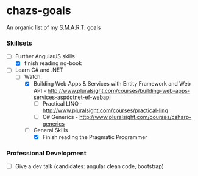 chazs-goals
===========

An organic list of my S.M.A.R.T. goals

### Skillsets
- [ ] Further AngularJS skills
  - [x] finish reading ng-book
- [ ] Learn C# and .NET
  - [ ] Watch:
    - [x] Building Web Apps & Services with Entity Framework and Web API - http://www.pluralsight.com/courses/building-web-apps-services-aspdotnet-ef-webapi
      - [ ] Practical LINQ - http://www.pluralsight.com/courses/practical-linq
      - [ ] C# Generics - http://www.pluralsight.com/courses/csharp-generics
    - [ ] General Skills
      - [x] Finish reading the Pragmatic Programmer
### Professional Development
- [ ] Give a dev talk (candidates: angular clean code, bootstrap)
